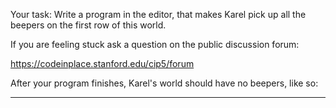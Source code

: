 Your task: Write a program in the editor, that makes Karel pick up all the beepers on the first row of this world.

If you are feeling stuck ask a question on the public discussion forum:

https://codeinplace.stanford.edu/cip5/forum

After your program finishes, Karel's world should have no beepers, like so:

---


